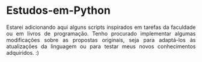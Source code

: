 # Estudos-em-Python
<p style="text-align: justify;"> Estarei adicionando aqui alguns scripts inspirados em tarefas da faculdade ou em livros de programação.  
Tenho procurado implementar algumas modificações sobre as propostas originais, seja para adaptá-los às atualizações da linguagem ou para testar meus novos conhecimentos adquiridos. :) </p>
